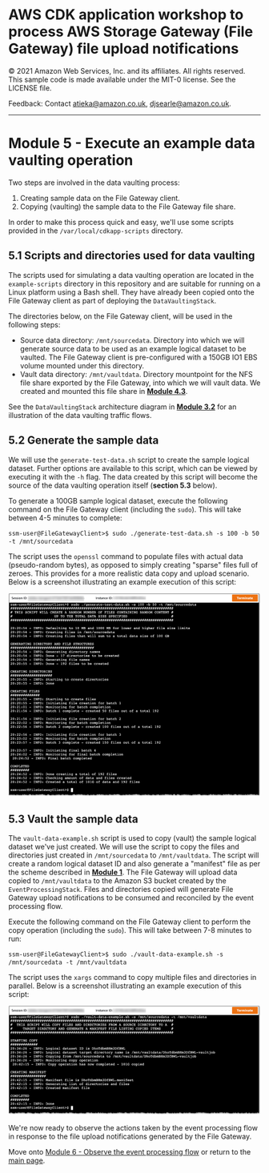 # AWS CDK application workshop to process AWS Storage Gateway (File Gateway) file upload notifications

© 2021 Amazon Web Services, Inc. and its affiliates. All rights reserved. This sample code is made available under the MIT-0 license. See the LICENSE file.

Feedback: Contact atieka@amazon.co.uk, djsearle@amazon.co.uk.

---

# Module 5 - Execute an example data vaulting operation
Two steps are involved in the data vaulting process: 

1. Creating sample data on the File Gateway client.
2. Copying (vaulting) the sample data to the File Gateway file share.

In order to make this process quick and easy, we'll use some scripts provided in the `/var/local/cdkapp-scripts` directory.

## 5.1 Scripts and directories used for data vaulting
The scripts used for simulating a data vaulting operation are located in the `example-scripts` directory in this repository and are suitable for running on a Linux platform using a Bash shell. They have already been copied onto the File Gateway client as part of deploying the `DataVaultingStack`.

The directories below, on the File Gateway client, will be used in the following steps:
* Source data directory: `/mnt/sourcedata`. Directory into which we will generate source data to be used as an example logical dataset to be vaulted. The File Gateway client is pre-configured with a 150GB IO1 EBS volume mounted under this directory. 
* Vault data directory: `/mnt/vaultdata`. Directory mountpoint for the NFS file share exported by the File Gateway, into which we will vault data. We created and mounted this file share in [**Module 4.3**](MODULE4.md#43-configure-the-cache-and-create-a-file-share).

See the `DataVaultingStack` architecture diagram in [**Module 3.2**](MODULE3.md#32-data-vaulting-stack) for an illustration of the data vaulting traffic flows.

## 5.2 Generate the sample data
We will use the `generate-test-data.sh` script to create the sample logical dataset. Further options are available to this script, which can be viewed by executing it with the `-h` flag. The data created by this script will become the source of the data vaulting operation itself (**section 5.3** below).

To generate a 100GB sample logical dataset, execute the following command on the File Gateway client (including the `sudo`). This will take between 4-5 minutes to complete:
```console
ssm-user@FileGatewayClient>$ sudo ./generate-test-data.sh -s 100 -b 50 -t /mnt/sourcedata
```

The script uses the `openssl` command to populate files with actual data (pseudo-random bytes), as opposed to simply creating "sparse" files full of zeroes. This provides for a more realistic data copy and upload scenario. Below is a screenshot illustrating an example execution of this script:

![File Gateway client generate sample data](images/screenshots/file-gateway-client-generate-data.png)

## 5.3 Vault the sample data
The `vault-data-example.sh` script is used to copy (vault) the sample logical dataset we've just created. We will use the script to copy the files and directories just created in `/mnt/sourcedata` to `/mnt/vaultdata`. The script will create a random logical dataset ID and also generate a "manifest" file as per the scheme described in [**Module 1**](MODULE1.md). The File Gateway will upload data copied to `/mnt/vaultdata` to the Amazon S3 bucket created by the `EventProcessingStack`. Files and directories copied will generate File Gateway upload notifications to be consumed and reconciled by the event processing flow.

Execute the following command on the File Gateway client to perform the copy operation (including the `sudo`). This will take between 7-8 minutes to run:
```console
ssm-user@FileGatewayClient>$ sudo ./vault-data-example.sh -s /mnt/sourcedata -t /mnt/vaultdata
```

The script uses the `xargs` command to copy multiple files and directories in parallel. Below is a screenshot illustrating an example execution of this script:

![File Gateway client vault sample data](images/screenshots/file-gateway-client-vault-data.png)

We're now ready to observe the actions taken by the event processing flow in response to the file upload notifications generated by the File Gateway.

Move onto [Module 6 - Observe the event processing flow](MODULE3.md) or return to the [main page](README.md).